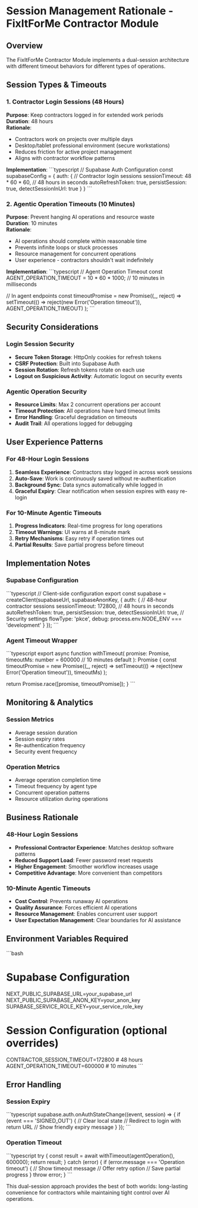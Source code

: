 # Session Management Rationale - FixItForMe Contractor Module

## Overview
The FixItForMe Contractor Module implements a dual-session architecture with different timeout behaviors for different types of operations.

## Session Types & Timeouts

### 1. Contractor Login Sessions (48 Hours)
**Purpose**: Keep contractors logged in for extended work periods  
**Duration**: 48 hours  
**Rationale**: 
- Contractors work on projects over multiple days
- Desktop/tablet professional environment (secure workstations)
- Reduces friction for active project management
- Aligns with contractor workflow patterns

**Implementation**:
\`\`\`typescript
// Supabase Auth Configuration
const supabaseConfig = {
  auth: {
    // Contractor login sessions
    sessionTimeout: 48 * 60 * 60, // 48 hours in seconds
    autoRefreshToken: true,
    persistSession: true,
    detectSessionInUrl: true
  }
}
\`\`\`

### 2. Agentic Operation Timeouts (10 Minutes)
**Purpose**: Prevent hanging AI operations and resource waste  
**Duration**: 10 minutes  
**Rationale**:
- AI operations should complete within reasonable time
- Prevents infinite loops or stuck processes
- Resource management for concurrent operations
- User experience - contractors shouldn't wait indefinitely

**Implementation**:
\`\`\`typescript
// Agent Operation Timeout
const AGENT_OPERATION_TIMEOUT = 10 * 60 * 1000; // 10 minutes in milliseconds

// In agent endpoints
const timeoutPromise = new Promise((_, reject) => 
  setTimeout(() => reject(new Error('Operation timeout')), AGENT_OPERATION_TIMEOUT)
);
\`\`\`

## Security Considerations

### Login Session Security
- **Secure Token Storage**: HttpOnly cookies for refresh tokens
- **CSRF Protection**: Built into Supabase Auth
- **Session Rotation**: Refresh tokens rotate on each use
- **Logout on Suspicious Activity**: Automatic logout on security events

### Agentic Operation Security
- **Resource Limits**: Max 2 concurrent operations per account
- **Timeout Protection**: All operations have hard timeout limits
- **Error Handling**: Graceful degradation on timeouts
- **Audit Trail**: All operations logged for debugging

## User Experience Patterns

### For 48-Hour Login Sessions
1. **Seamless Experience**: Contractors stay logged in across work sessions
2. **Auto-Save**: Work is continuously saved without re-authentication
3. **Background Sync**: Data syncs automatically while logged in
4. **Graceful Expiry**: Clear notification when session expires with easy re-login

### For 10-Minute Agentic Timeouts
1. **Progress Indicators**: Real-time progress for long operations
2. **Timeout Warnings**: UI warns at 8-minute mark
3. **Retry Mechanisms**: Easy retry if operation times out
4. **Partial Results**: Save partial progress before timeout

## Implementation Notes

### Supabase Configuration
\`\`\`typescript
// Client-side configuration
export const supabase = createClient(supabaseUrl, supabaseAnonKey, {
  auth: {
    // 48-hour contractor sessions
    sessionTimeout: 172800, // 48 hours in seconds
    autoRefreshToken: true,
    persistSession: true,
    detectSessionInUrl: true,
    // Security settings
    flowType: 'pkce',
    debug: process.env.NODE_ENV === 'development'
  }
});
\`\`\`

### Agent Timeout Wrapper
\`\`\`typescript
export async function withTimeout<T>(
  promise: Promise<T>, 
  timeoutMs: number = 600000 // 10 minutes default
): Promise<T> {
  const timeoutPromise = new Promise<never>((_, reject) =>
    setTimeout(() => reject(new Error('Operation timeout')), timeoutMs)
  );
  
  return Promise.race([promise, timeoutPromise]);
}
\`\`\`

## Monitoring & Analytics

### Session Metrics
- Average session duration
- Session expiry rates
- Re-authentication frequency
- Security event frequency

### Operation Metrics
- Average operation completion time
- Timeout frequency by agent type
- Concurrent operation patterns
- Resource utilization during operations

## Business Rationale

### 48-Hour Login Sessions
- **Professional Contractor Experience**: Matches desktop software patterns
- **Reduced Support Load**: Fewer password reset requests
- **Higher Engagement**: Smoother workflow increases usage
- **Competitive Advantage**: More convenient than competitors

### 10-Minute Agentic Timeouts
- **Cost Control**: Prevents runaway AI operations
- **Quality Assurance**: Forces efficient AI operations
- **Resource Management**: Enables concurrent user support
- **User Expectation Management**: Clear boundaries for AI assistance

## Environment Variables Required

\`\`\`bash
# Supabase Configuration
NEXT_PUBLIC_SUPABASE_URL=your_supabase_url
NEXT_PUBLIC_SUPABASE_ANON_KEY=your_anon_key
SUPABASE_SERVICE_ROLE_KEY=your_service_role_key

# Session Configuration (optional overrides)
CONTRACTOR_SESSION_TIMEOUT=172800  # 48 hours
AGENT_OPERATION_TIMEOUT=600000     # 10 minutes
\`\`\`

## Error Handling

### Session Expiry
\`\`\`typescript
supabase.auth.onAuthStateChange((event, session) => {
  if (event === 'SIGNED_OUT') {
    // Clear local state
    // Redirect to login with return URL
    // Show friendly expiry message
  }
});
\`\`\`

### Operation Timeout
\`\`\`typescript
try {
  const result = await withTimeout(agentOperation(), 600000);
  return result;
} catch (error) {
  if (error.message === 'Operation timeout') {
    // Show timeout message
    // Offer retry option
    // Save partial progress
  }
  throw error;
}
\`\`\`

This dual-session approach provides the best of both worlds: long-lasting convenience for contractors while maintaining tight control over AI operations.
